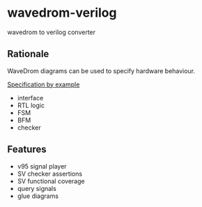 # wavedrom-verilog
wavedrom to verilog converter

## Rationale

WaveDrom diagrams can be used to specify hardware behaviour.

[Specification by example](https://en.wikipedia.org/wiki/Specification_by_example)

  * interface
  * RTL logic
  * FSM
  * BFM
  * checker

## Features
  * v95 signal player
  * SV checker assertions
  * SV functional coverage
  * query signals
  * glue diagrams
